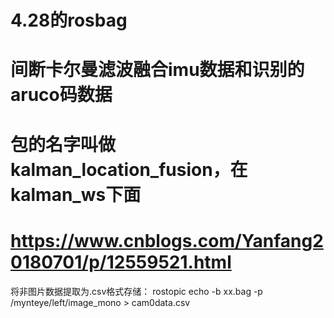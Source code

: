 # 4.28的rosbag
# 间断卡尔曼滤波融合imu数据和识别的aruco码数据
# 包的名字叫做kalman_location_fusion，在kalman_ws下面
# https://www.cnblogs.com/Yanfang20180701/p/12559521.html  
 将非图片数据提取为.csv格式存储： rostopic echo -b xx.bag -p /mynteye/left/image_mono > cam0data.csv
